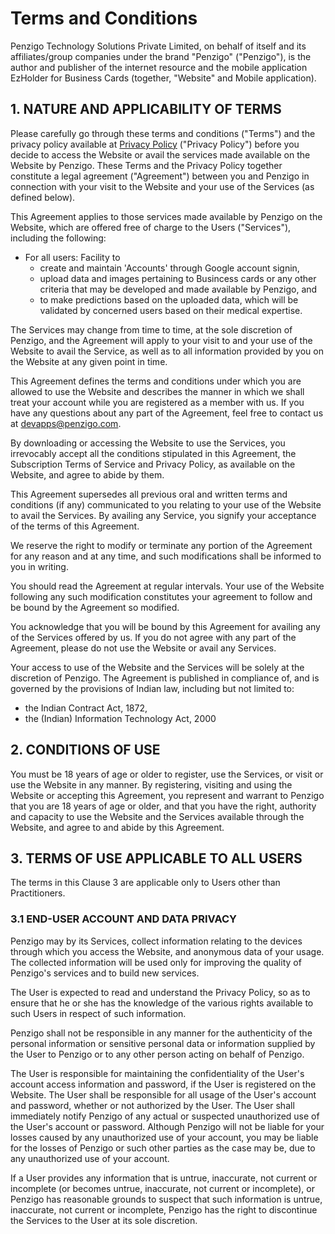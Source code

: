 
# Terms and Conditions

Penzigo Technology Solutions Private Limited, on behalf of itself and its affiliates/group companies under the brand "Penzigo" ("Penzigo"), is the author and publisher of the internet resource and the mobile application EzHolder for Business Cards (together, "Website" and Mobile application).

## 1. NATURE AND APPLICABILITY OF TERMS

Please carefully go through these terms and conditions ("Terms") and the privacy policy available at [Privacy Policy](https://www.Penzigo.com/company/privacy) ("Privacy Policy") before you decide to access the Website or avail the services made available on the Website by Penzigo. These Terms and the Privacy Policy together constitute a legal agreement ("Agreement") between you and Penzigo in connection with your visit to the Website and your use of the Services (as defined below).

This Agreement applies to those services made available by Penzigo on the Website, which are offered free of charge to the Users ("Services"), including the following:

- For all users: Facility to
  - create and maintain 'Accounts' through Google account signin,
  - upload data and images pertaining to Busincess cards or any other criteria that may be developed and made available by Penzigo, and
  - to make predictions based on the uploaded data, which will be validated by concerned users based on their medical expertise.

The Services may change from time to time, at the sole discretion of Penzigo, and the Agreement will apply to your visit to and your use of the Website to avail the Service, as well as to all information provided by you on the Website at any given point in time.

This Agreement defines the terms and conditions under which you are allowed to use the Website and describes the manner in which we shall treat your account while you are registered as a member with us. If you have any questions about any part of the Agreement, feel free to contact us at devapps@penzigo.com.

By downloading or accessing the Website to use the Services, you irrevocably accept all the conditions stipulated in this Agreement, the Subscription Terms of Service and Privacy Policy, as available on the Website, and agree to abide by them.

This Agreement supersedes all previous oral and written terms and conditions (if any) communicated to you relating to your use of the Website to avail the Services. By availing any Service, you signify your acceptance of the terms of this Agreement.

We reserve the right to modify or terminate any portion of the Agreement for any reason and at any time, and such modifications shall be informed to you in writing.

You should read the Agreement at regular intervals. Your use of the Website following any such modification constitutes your agreement to follow and be bound by the Agreement so modified.

You acknowledge that you will be bound by this Agreement for availing any of the Services offered by us. If you do not agree with any part of the Agreement, please do not use the Website or avail any Services.

Your access to use of the Website and the Services will be solely at the discretion of Penzigo. The Agreement is published in compliance of, and is governed by the provisions of Indian law, including but not limited to:

- the Indian Contract Act, 1872,
- the (Indian) Information Technology Act, 2000

## 2. CONDITIONS OF USE

You must be 18 years of age or older to register, use the Services, or visit or use the Website in any manner. By registering, visiting and using the Website or accepting this Agreement, you represent and warrant to Penzigo that you are 18 years of age or older, and that you have the right, authority and capacity to use the Website and the Services available through the Website, and agree to and abide by this Agreement.

## 3. TERMS OF USE APPLICABLE TO ALL USERS

The terms in this Clause 3 are applicable only to Users other than Practitioners.

### 3.1 END-USER ACCOUNT AND DATA PRIVACY

Penzigo may by its Services, collect information relating to the devices through which you access the Website, and anonymous data of your usage. The collected information will be used only for improving the quality of Penzigo's services and to build new services.

The User is expected to read and understand the Privacy Policy, so as to ensure that he or she has the knowledge of the various rights available to such Users in respect of such information.

Penzigo shall not be responsible in any manner for the authenticity of the personal information or sensitive personal data or information supplied by the User to Penzigo or to any other person acting on behalf of Penzigo.

The User is responsible for maintaining the confidentiality of the User's account access information and password, if the User is registered on the Website. The User shall be responsible for all usage of the User's account and password, whether or not authorized by the User. The User shall immediately notify Penzigo of any actual or suspected unauthorized use of the User's account or password. Although Penzigo will not be liable for your losses caused by any unauthorized use of your account, you may be liable for the losses of Penzigo or such other parties as the case may be, due to any unauthorized use of your account.

If a User provides any information that is untrue, inaccurate, not current or incomplete (or becomes untrue, inaccurate, not current or incomplete), or Penzigo has reasonable grounds to suspect that such information is untrue, inaccurate, not current or incomplete, Penzigo has the right to discontinue the Services to the User at its sole discretion.























<!-- # Terms and conditions

This page demonstrates some of the built-in markdown extensions provided by VitePress.

## Syntax Highlighting

VitePress provides Syntax Highlighting powered by [Shiki](https://github.com/shikijs/shiki), with additional features like line-highlighting:

**Input**

````md
```js{4}
export default {
  data () {
    return {
      msg: 'Highlighted!'
    }
  }
}
```
````

**Output**

```js{4}
export default {
  data () {
    return {
      msg: 'Highlighted!'
    }
  }
}
```

## Custom Containers

**Input**

```md
::: info
This is an info box.
:::

::: tip
This is a tip.
:::

::: warning
This is a warning.
:::

::: danger
This is a dangerous warning.
:::

::: details
This is a details block.
:::
```

**Output**

::: info
This is an info box.
:::

::: tip
This is a tip.
:::

::: warning
This is a warning.
:::

::: danger
This is a dangerous warning.
:::

::: details
This is a details block.
:::

## More

Check out the documentation for the [full list of markdown extensions](https://vitepress.dev/guide/markdown). -->
